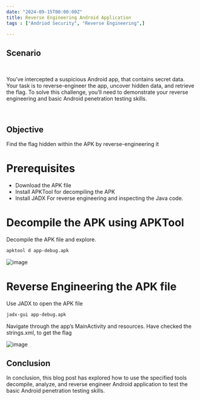 ```yaml
---
date: "2024-09-15T00:00:00Z"
title: Reverse Engineering Android Application
tags : ["Andriod Security", "Reverse Engineering",]

---
```

## Scenario
<p>&nbsp;</p>

You’ve intercepted a suspicious Android app, that contains secret data. Your task is to reverse-engineer the app, uncover hidden data, and retrieve the flag. To solve this challenge, you’ll need to demonstrate your reverse engineering and basic Android penetration testing skills.

<p>&nbsp;</p>

## Objective
Find the flag hidden within the APK by reverse-engineering it

# Prerequisites

- Download the APK file
- Install APKTool for decompiling the APK
- Install JADX For reverse engineering and inspecting the Java code.

# Decompile the APK using APKTool

Decompile the APK file and explore.

```bash
apktool d app-debug.apk
```
![image](https://github.com/user-attachments/assets/cdc4fac3-2db5-4de7-a525-02d252c86215)


#  Reverse Engineering the APK file

Use JADX to open the APK file

```bash
jadx-gui app-debug.apk
```
Navigate through the app’s MainActivity and resources. 
Have checked the strings.xml, to get the flag 

![image](https://github.com/user-attachments/assets/901a80ff-1aa5-4f4a-b748-9da51b6c59ab)


## Conclusion

In conclusion, this blog post has explored how to use the specified tools decompile, analyze, and reverse engineer Android application to test the basic Android penetration testing skills.



